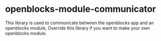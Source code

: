 # openblocks-module-communicator
This library is used to communicate between the openblocks app and an openblocks module, Override this library if you want to make your own openblocks module.
